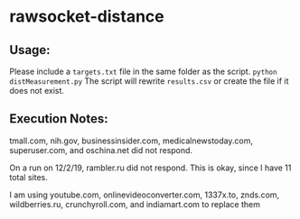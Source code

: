 # rawsocket-distance

## Usage:
Please include a `targets.txt` file in the same folder as the script.
`python distMeasurement.py`
The script will rewrite `results.csv` or create the file if it does not exist.

## Execution Notes:
tmall.com, nih.gov, businessinsider.com, medicalnewstoday.com, superuser.com, and oschina.net did not respond.

On a run on 12/2/19, rambler.ru did not respond. This is okay, since I have 11 total sites.

I am using youtube.com, onlinevideoconverter.com, 1337x.to, znds.com, wildberries.ru, crunchyroll.com, and indiamart.com to replace them
